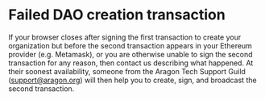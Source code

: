 # Failed DAO creation transaction

If your browser closes after signing the first transaction to create your organization but before the second transaction appears in your Ethereum provider (e.g. Metamask), or you are otherwise unable to sign the second transaction for any reason, then contact us describing what happened. At their soonest availability, someone from the Aragon Tech Support Guild ([support@aragon.org](https://secure.helpscout.net/mailbox/b3f2f8de3c191a09/2804751/)) will then help you to create, sign, and broadcast the second transaction.
